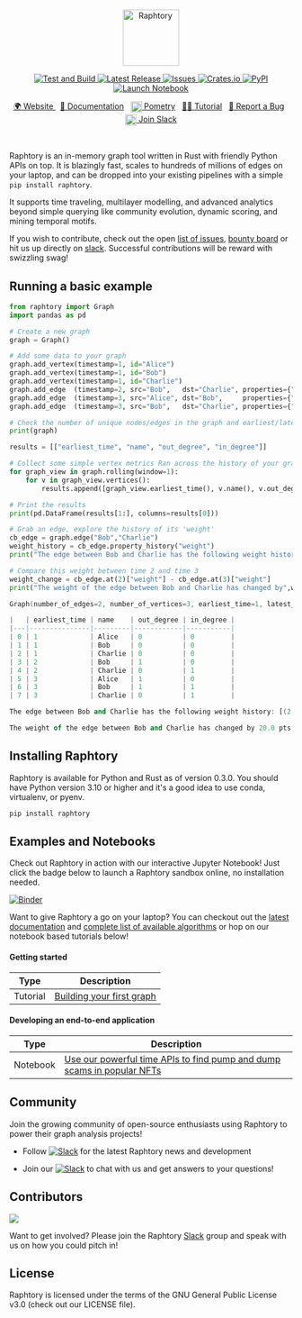 <br>
<p align="center">
  <img src="https://user-images.githubusercontent.com/6665739/130641943-fa7fcdb8-a0e7-4aa4-863f-3df61b5de775.png" alt="Raphtory" height="100"/>
</p>
<p align="center">
</p>

<p align="center">
<a href="https://github.com/Raphtory/Raphtory/actions/workflows/test.yml/badge.svg">
<img alt="Test and Build" src="https://github.com/Raphtory/Raphtory/actions/workflows/test.yml/badge.svg" />
</a>
<a href="https://github.com/Raphtory/Raphtory/releases">
<img alt="Latest Release" src="https://img.shields.io/github/v/release/Raphtory/Raphtory?color=brightgreen&include_prereleases" />
</a>
<a href="https://github.com/Raphtory/Raphtory/issues">
<img alt="Issues" src="https://img.shields.io/github/issues/Raphtory/Raphtory?color=brightgreen" />
</a>
<a href="https://crates.io/crates/docbrown">
<img alt="Crates.io" src="https://img.shields.io/crates/v/docbrown">
</a>
<a href="https://pypi.org/project/raphtory/">
<img alt="PyPI" src="https://img.shields.io/pypi/v/raphtory">
</a>

<a href="https://mybinder.org/v2/gh/Raphtory/Raphtory/master?labpath=examples%2Fpy%2Flotr%2Flotr.ipynb">
<img alt="Launch Notebook" src="https://mybinder.org/badge_logo.svg" />
</a>
</p>
<p align="center">
<a href="https://www.raphtory.com">🌍 Website </a>
&nbsp
<a href="https://docs.raphtory.com/">📒 Documentation</a>
&nbsp 
<a href="https://www.pometry.com"><img src="https://user-images.githubusercontent.com/6665739/202438989-2859f8b8-30fb-4402-820a-563049e1fdb3.png" height="20" align="center"/> Pometry</a> 
&nbsp
<a href="https://docs.raphtory.com/en/master/Introduction/ingestion.html">🧙🏻‍ Tutorial</a> 
&nbsp
<a href="https://github.com/Raphtory/Raphtory/issues">🐛 Report a Bug</a> 
&nbsp
<a href="https://join.slack.com/t/raphtory/shared_invite/zt-xbebws9j-VgPIFRleJFJBwmpf81tvxA"><img src="https://user-images.githubusercontent.com/6665739/154071628-a55fb5f9-6994-4dcf-be03-401afc7d9ee0.png" height="20" align="center"/> Join Slack</a> 
</p>

<br>

Raphtory is an in-memory graph tool written in Rust with friendly Python APIs on top. It is blazingly fast, scales to hundreds of millions of edges 
on your laptop, and can be dropped into your existing pipelines with a simple `pip install raphtory`.  

It supports time traveling, multilayer modelling, and advanced analytics beyond simple querying like community evolution, dynamic scoring, and mining temporal motifs.

If you wish to contribute, check out the open [list of issues](https://github.com/Pometry/Raphtory/issues), [bounty board](https://github.com/Raphtory/Raphtory/discussions/categories/bounty-board) or hit us up directly on [slack](https://join.slack.com/t/raphtory/shared_invite/zt-xbebws9j-VgPIFRleJFJBwmpf81tvxA). Successful contributions will be reward with swizzling swag!


## Running a basic example

```python
from raphtory import Graph
import pandas as pd

# Create a new graph
graph = Graph()

# Add some data to your graph
graph.add_vertex(timestamp=1, id="Alice")
graph.add_vertex(timestamp=1, id="Bob")
graph.add_vertex(timestamp=1, id="Charlie")
graph.add_edge  (timestamp=2, src="Bob",   dst="Charlie", properties={"weight":5.0})
graph.add_edge  (timestamp=3, src="Alice", dst="Bob",     properties={"weight":10.0})
graph.add_edge  (timestamp=3, src="Bob",   dst="Charlie", properties={"weight":-15.0})

# Check the number of unique nodes/edges in the graph and earliest/latest time seen.
print(graph)

results = [["earliest_time", "name", "out_degree", "in_degree"]]

# Collect some simple vertex metrics Ran across the history of your graph with a rolling window
for graph_view in graph.rolling(window=1):
    for v in graph_view.vertices():
        results.append([graph_view.earliest_time(), v.name(), v.out_degree(), v.in_degree()])

# Print the results
print(pd.DataFrame(results[1:], columns=results[0]))

# Grab an edge, explore the history of its 'weight' 
cb_edge = graph.edge("Bob","Charlie")
weight_history = cb_edge.property_history("weight")
print("The edge between Bob and Charlie has the following weight history:", weight_history)

# Compare this weight between time 2 and time 3
weight_change = cb_edge.at(2)["weight"] - cb_edge.at(3)["weight"]
print("The weight of the edge between Bob and Charlie has changed by",weight_change,"pts")
```

```a
Graph(number_of_edges=2, number_of_vertices=3, earliest_time=1, latest_time=3)

|   | earliest_time | name    | out_degree | in_degree |
|---|---------------|---------|------------|-----------|
| 0 | 1             | Alice   | 0          | 0         |
| 1 | 1             | Bob     | 0          | 0         |
| 2 | 1             | Charlie | 0          | 0         |
| 3 | 2             | Bob     | 1          | 0         |
| 4 | 2             | Charlie | 0          | 1         |
| 5 | 3             | Alice   | 1          | 0         |
| 6 | 3             | Bob     | 1          | 1         |
| 7 | 3             | Charlie | 0          | 1         |

The edge between Bob and Charlie has the following weight history: [(2, 5.0), (3, -15.0)]

The weight of the edge between Bob and Charlie has changed by 20.0 pts
```


## Installing Raphtory 

Raphtory is available for Python and Rust as of version 0.3.0. You should have Python version 3.10 or higher and it's a good idea to use conda, virtualenv, or pyenv. 

```bash
pip install raphtory
``` 

## Examples and Notebooks

Check out Raphtory in action with our interactive Jupyter Notebook! Just click the badge below to launch a Raphtory sandbox online, no installation needed.

 [![Binder](https://mybinder.org/badge_logo.svg)](https://mybinder.org/v2/gh/Raphtory/Raphtory/master?labpath=examples%2Fpy%2Flotr%2Flotr.ipynb) 

Want to give Raphtory a go on your laptop? You can checkout out the [latest documentation](https://docs.raphtory.com/) and [complete list of available algorithms](https://docs.raphtory.com/en/v0.2.0/api/_autosummary/raphtory.algorithms.html) or hop on our notebook based tutorials below!


#### Getting started

| Type     | Description                                                                              |
|----------|------------------------------------------------------------------------------------------|
| Tutorial | [Building your first graph](https://docs.raphtory.com/en/master/Introduction/ingestion.html) |

#### Developing an end-to-end application

| Type | Description                                                                                                                                                   |
| ------------- |---------------------------------------------------------------------------------------------------------------------------------------------------------------|
| Notebook | [Use our powerful time APIs to find pump and dump scams in popular NFTs](https://github.com/Raphtory/Raphtory/blob/master/examples/py/nft/nft_analysis.ipynb) |

## Community  
Join the growing community of open-source enthusiasts using Raphtory to power their graph analysis projects!

- Follow [![Slack](https://img.shields.io/twitter/follow/raphtory?label=@raphtory)](https://twitter.com/raphtory) for the latest Raphtory news and development

- Join our [![Slack](https://img.shields.io/badge/community-Slack-red)](https://join.slack.com/t/raphtory/shared_invite/zt-xbebws9j-VgPIFRleJFJBwmpf81tvxA) to chat with us and get answers to your questions!


## Contributors

<a href="https://github.com/raphtory/raphtory/graphs/contributors"><img src="https://contrib.rocks/image?repo=raphtory/raphtory"/></a>

Want to get involved? Please join the Raphtory [Slack](https://join.slack.com/t/raphtory/shared_invite/zt-xbebws9j-VgPIFRleJFJBwmpf81tvxA) group and speak with us on how you could pitch in!

## License  

Raphtory is licensed under the terms of the GNU General Public License v3.0 (check out our LICENSE file).



